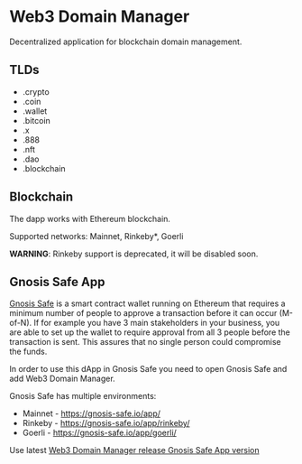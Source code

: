 # Web3 Domain Manager

Decentralized application for blockchain domain management.

## TLDs
- .crypto
- .coin
- .wallet
- .bitcoin
- .x
- .888
- .nft
- .dao
- .blockchain

## Blockchain
The dapp works with Ethereum blockchain.

Supported networks: Mainnet, Rinkeby*, Goerli

**WARNING**: Rinkeby support is deprecated, it will be disabled soon.

## Gnosis Safe App
[Gnosis Safe](https://gnosis-safe.io/) is a smart contract wallet running on Ethereum that requires a minimum number of people to approve a transaction before it can occur (M-of-N). If for example you have 3 main stakeholders in your business, you are able to set up the wallet to require approval from all 3 people before the transaction is sent. This assures that no single person could compromise the funds.

In order to use this dApp in Gnosis Safe you need to open Gnosis Safe and add Web3 Domain Manager.

Gnosis Safe has multiple environments:
 - Mainnet - https://gnosis-safe.io/app/
 - Rinkeby - https://gnosis-safe.io/app/rinkeby/
 - Goerli - https://gnosis-safe.io/app/goerli/

Use latest [Web3 Domain Manager release Gnosis Safe App version](https://github.com/aquiladev/web3-domain-manager/releases/latest)
